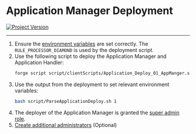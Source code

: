 # Application Manager Deployment
[![Project Version][version-image]][version-url]

---

1. Ensure the [environment variables][environment-url] are set correctly. The `RULE_PROCESSOR_DIAMOND` is used by the deployment script.
2. Use the following script to deploy the Application Manager and Application Handler: 
    ```bash
    forge script script/clientScripts/Application_Deploy_01_AppManger.s.sol --ffi --broadcast
    ```
3. Use the output from the deployment to set relevant environment variables:
    ```bash
    bash script/ParseApplicationDeploy.sh 1
    ```
4. The deployer of the Application Manager is granted the [super admin role](../permissions/ADMIN-ROLES.md). 
5. [Create additional administrators][createAdminRole-url] (Optional)



<!-- These are the body links -->
[createAdminRole-url]: ./ADMIN-CONFIG.md
[deploymentDirectory-url]: ./DEPLOYMENT-DIRECTORY.md
[environment-url]: ./SET-ENVIRONMENT.md



<!-- These are the header links -->
[version-image]: https://img.shields.io/badge/Version-1.1.0-brightgreen?style=for-the-badge&logo=appveyor
[version-url]: https://github.com/thrackle-io/Tron